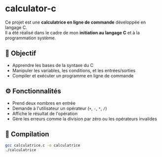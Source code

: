 # calculator-c

Ce projet est une **calculatrice en ligne de commande** développée en langage C.  
Il a été réalisé dans le cadre de mon **initiation au langage C** et à la programmation système.

## 🎯 Objectif

- Apprendre les bases de la syntaxe du C
- Manipuler les variables, les conditions, et les entrées/sorties
- Compiler et exécuter un programme en ligne de commande

## ⚙️ Fonctionnalités

- Prend deux nombres en entrée
- Demande à l'utilisateur un opérateur (`+`, `-`, `*`, `/`)
- Affiche le résultat de l'opération
- Gère les erreurs comme la division par zéro ou les opérateurs invalides

## 🚀 Compilation

```bash
gcc calculatrice.c -o calculatrice
./calculatrice
